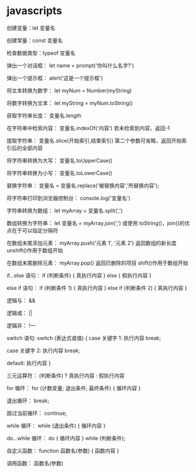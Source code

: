 # javascripts

创建变量：let 变量名

创建常量：const 变量名

检查数据类型：typeof 变量名

弹出一个对话框：
let name = prompt('你叫什么名字?')

弹出一个提示框：
alert('这是一个提示框')

将文本转换为数字：
let myNum = Number(myString)

将数字转换为文本：
let myString = myNum.toString()

获取字符串长度：
变量名.length

在字符串中检索内容：
变量名.indexOf('内容')
若未检索到内容，返回-1

提取字符串：
变量名.slice(开始索引,结束索引)
第二个参数可省略，返回开始索引后的全部内容

将字符串转换为大写：
变量名.toUpperCase()

将字符串转换为小写：
变量名.toLowerCase()

替换字符串：
变量名 = 变量名.replace('被替换内容','所替换内容');

将字符串打印到浏览器控制台：
console.log('变量名')

字符串转换为数组：
let myArray = 变量名.split(',')

数组转换为字符串：
let 变量名 = myArray.join(',')
或使用 toString()，join()的优点在于可以指定分隔符

在数组末尾添加元素：
myArray.push('元素 1', '元素 2')
返回数组的新长度
unshift()作用于数组开始

在数组末尾删除元素：
myArray.pop()
返回已删除的项目
shift()作用于数组开始

if...else 语句：
if (判断条件) {
真执行内容
} else {
假执行内容
}

else if 语句：
if (判断条件 1) {
真执行内容
} else if (判断条件 2) {
真执行内容
}

逻辑与：
&&

逻辑或：
||

逻辑非：
!—

switch 语句:
switch (表达式或值) {
case 关键字 1:
执行内容
break;

case 关键字 2:
执行内容
break;

default:
执行内容
}

三元运算符：
(判断条件) ? 真执行内容 : 假执行内容

for 循环：
for (计数变量; 退出条件; 最终条件) {
循环内容
}

退出循环：
break;

跳过当前循环：
continue;

while 循环：
while (退出条件) {
循环内容
}

do...while 循环：
do {
循环内容
} while (判断条件);

自定义函数：
function 函数名(参数) {
函数内容
}

调用函数：
函数名(参数)
